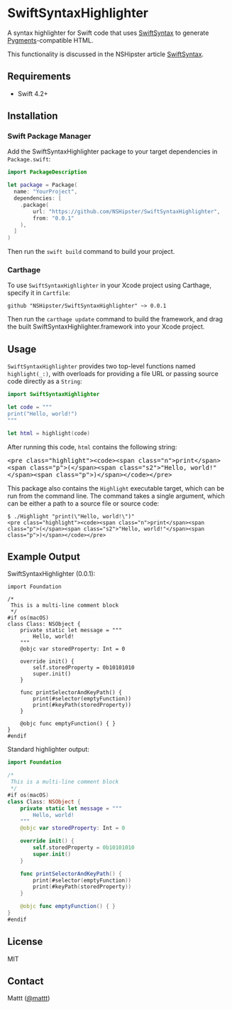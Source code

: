 # SwiftSyntaxHighlighter

A syntax highlighter for Swift code that uses
[SwiftSyntax](https://github.com/apple/swift-syntax) to generate
[Pygments](https://pygments.org)-compatible HTML.

This functionality is discussed in the NSHipster article
[SwiftSyntax](https://nshipster.com/swiftsyntax/).

## Requirements

- Swift 4.2+

## Installation

### Swift Package Manager

Add the SwiftSyntaxHighlighter package to your target dependencies in `Package.swift`:

```swift
import PackageDescription

let package = Package(
  name: "YourProject",
  dependencies: [
    .package(
        url: "https://github.com/NSHipster/SwiftSyntaxHighlighter",
        from: "0.0.1"
    ),
  ]
)
```

Then run the `swift build` command to build your project.

### Carthage

To use `SwiftSyntaxHighlighter` in your Xcode project using Carthage,
specify it in `Cartfile`:

```
github "NSHipster/SwiftSyntaxHighlighter" ~> 0.0.1
```

Then run the `carthage update` command to build the framework,
and drag the built SwiftSyntaxHighlighter.framework into your Xcode project.

## Usage

`SwiftSyntaxHighlighter` provides two top-level functions named `highlight(_:)`,
with overloads for providing a file URL
or passing source code directly as a `String`:

```swift
import SwiftSyntaxHighlighter

let code = """
print("Hello, world!")
"""

let html = highlight(code)
```

After running this code, `html` contains the following string:

<samp>
&lt;pre class=&quot;highlight&quot;&gt;&lt;code&gt;&lt;span class=&quot;n&quot;&gt;print&lt;/span&gt;&lt;span class=&quot;p&quot;&gt;(&lt;/span&gt;&lt;span class=&quot;s2&quot;&gt;&quot;Hello, world!&quot;&lt;/span&gt;&lt;span class=&quot;p&quot;&gt;)&lt;/span&gt;&lt;/code&gt;&lt;/pre&gt;
</samp>

This package also contains the `Highlight` executable target,
which can be run from the command line.
The command takes a single argument,
which can be either a path to a source file or source code:

```terminal
$ ./Highlight "print(\"Hello, world!\")"
<pre class="highlight"><code><span class="n">print</span><span class="p">(</span><span class="s2">"Hello, world!"</span><span class="p">)</span></code></pre>
```

## Example Output

SwiftSyntaxHighlighter (0.0.1):

<pre class="highlight"><code><span class="kd">import</span> <span class="nn">Foundation</span>

<span class="cm">/*
 This is a multi-line comment block
 */</span>
<span class="cp">#if</span> <span class="n">os</span><span class="p">(</span><span class="n">macOS</span><span class="p">)</span>
<span class="kd">class</span> <span class="nc">Class</span><span class="p">:</span> <span class="nc">NSObject</span> <span class="p">{</span>
    <span class="kd">private</span> <span class="kd">static</span> <span class="kd">let</span> <span class="n">message</span> <span class="p">=</span> <span class="s2">"""
        Hello, world!
    """</span>
    <span class="na">@</span><span class="na">objc</span> <span class="kd">var</span> <span class="n">storedProperty</span><span class="p">:</span> <span class="nc">Int</span> <span class="p">=</span> <span class="mi">0</span>
    
    <span class="kd">override</span> <span class="kd">init</span><span class="p">(</span><span class="p">)</span> <span class="p">{</span>
        <span class="bp">self</span><span class="p">.</span><span class="nc">storedProperty</span> <span class="p">=</span> <span class="mb">0b10101010</span>
        <span class="bp">super</span><span class="p">.</span><span class="nc">init</span><span class="p">(</span><span class="p">)</span>
    <span class="p">}</span>
    
    <span class="kd">func</span> <span class="nf">printSelectorAndKeyPath</span><span class="p">(</span><span class="p">)</span> <span class="p">{</span>
        <span class="n">print</span><span class="p">(</span><span class="cp">#selector</span><span class="p">(</span><span class="n">emptyFunction</span><span class="p">)</span><span class="p">)</span>
        <span class="n">print</span><span class="p">(</span><span class="cp">#keyPath</span><span class="p">(</span><span class="n">storedProperty</span><span class="p">)</span><span class="p">)</span>
    <span class="p">}</span>
    
    <span class="na">@</span><span class="na">objc</span> <span class="kd">func</span> <span class="nf">emptyFunction</span><span class="p">(</span><span class="p">)</span> <span class="p">{</span> <span class="p">}</span>
<span class="p">}</span>
<span class="cp">#endif</span>
</code></pre>

Standard highlighter output:

```swift
import Foundation

/*
 This is a multi-line comment block
 */
#if os(macOS)
class Class: NSObject {
    private static let message = """
        Hello, world!
    """
    @objc var storedProperty: Int = 0

    override init() {
        self.storedProperty = 0b10101010
        super.init()
    }

    func printSelectorAndKeyPath() {
        print(#selector(emptyFunction))
        print(#keyPath(storedProperty))
    }

    @objc func emptyFunction() { }
}
#endif
```

## License

MIT

## Contact

Mattt ([@mattt](https://twitter.com/mattt))
